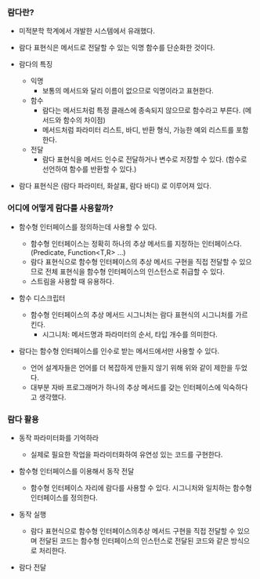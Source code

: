
### 람다란?

- 미적분학 학계에서 개발한 시스템에서 유래했다.
- 람다 표현식은 메서드로 전달할 수 있는 익명 함수를 단순화한 것이다.

- 람다의 특징
  - 익명
    - 보통의 메서드와 달리 이름이 없으므로 익명이라고 표현한다. 
  - 함수
    - 람다는 메서드처럼 특정 클래스에 종속되지 않으므로 함수라고 부른다. (메서드와 함수의 차이점)
    - 메서드처럼 파라미터 리스트, 바디, 반환 형식, 가능한 예외 리스트를 포함한다. 
  - 전달
    - 람다 표현식을 메서드 인수로 전달하거나 변수로 저장할 수 있다. (함수로 선언하여 함수를 반환할 수 있다.)


- 람다 표현식은 (람다 파라미터, 화살표, 람다 바디) 로 이루어져 있다. 


### 어디에 어떻게 람다를 사용할까?

- 함수형 인터페이스를 정의하는데 사용할 수 있다. 
  - 함수형 인터페이스는 정확히 하나의 추상 메서드를 지정하는 인터페이스다. (Predicate<T>, Function<T,R> ...)
  - 람다 표현식으로 함수형 인터페이스의 추상 메서드 구현을 직접 전달할 수 있으므로 전체 표현식을 함수형 인터페이스의 인스턴스로 취급할 수 있다. 
  - 스트림을 사용할 때 유용하다.

- 함수 디스크립터
  - 함수형 인터페이스의 추상 메서드 시그니처는 람다 표현식의 시그니처를 가르킨다. 
    - 시그니처: 메서드명과 파라미터의 순서, 타입 개수를 의미한다. 


- 람다는 함수형 인터페이스를 인수로 받는 메서드에서만 사용할 수 있다. 
  - 언어 설계자들은 언어를 더 복잡하게 만들지 않기 위해 위와 같이 제한을 두었다.
  - 대부분 자바 프로그래머가 하나의 추상 메서드를 갖는 인터페이스에 익숙하다고 생각했다.


### 람다 활용

- 동작 파라미터화를 기억하라
  - 실제로 필요한 작업을 파라미터화하여 유연성 있는 코드를 구현한다.
  
- 함수형 인터페이스를 이용해서 동작 전달
  - 함수형 인터페이스 자리에 람다를 사용할 수 있다. 시그니처와 일치하는 함수형 인터페이스를 정의한다.
  
- 동작 실행
  - 람다 표현식으로 함수형 인터페이스의추상 메서드 구현을 직접 전달할 수 있으며 전달된 코드는 함수형 인터페이스의 인스턴스로 전달된 코드와 같은 방식으로 처리한다.
  
- 람다 전달
